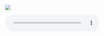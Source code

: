 ![](./regina-coeli.svg.png)

<audio src="https://storage.googleapis.com/kyriale/19-regina-caeli--st-jamess.m4a" controls="controls" preload="none"></audio>

